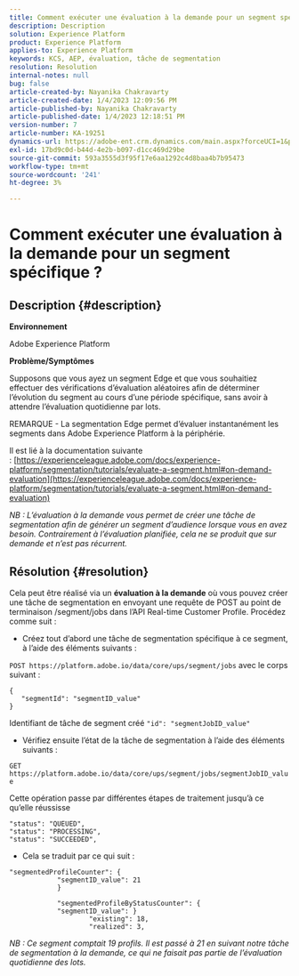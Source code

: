 ```yaml
---
title: Comment exécuter une évaluation à la demande pour un segment spécifique ?
description: Description
solution: Experience Platform
product: Experience Platform
applies-to: Experience Platform
keywords: KCS, AEP, évaluation, tâche de segmentation
resolution: Resolution
internal-notes: null
bug: false
article-created-by: Nayanika Chakravarty
article-created-date: 1/4/2023 12:09:56 PM
article-published-by: Nayanika Chakravarty
article-published-date: 1/4/2023 12:18:51 PM
version-number: 7
article-number: KA-19251
dynamics-url: https://adobe-ent.crm.dynamics.com/main.aspx?forceUCI=1&pagetype=entityrecord&etn=knowledgearticle&id=a480ddad-288c-ed11-81ac-6045bd006a22
exl-id: 17bd9c0d-b44d-4e2b-b097-d1cc469d29be
source-git-commit: 593a3555d3f95f17e6aa1292c4d8baa4b7b95473
workflow-type: tm+mt
source-wordcount: '241'
ht-degree: 3%

---
```


# Comment exécuter une évaluation à la demande pour un segment spécifique ?

## Description {#description}


<b>Environnement</b>

Adobe Experience Platform

<b>Problème/Symptômes</b>

Supposons que vous ayez un segment Edge et que vous souhaitiez effectuer des vérifications d’évaluation aléatoires afin de déterminer l’évolution du segment au cours d’une période spécifique, sans avoir à attendre l’évaluation quotidienne par lots.

REMARQUE - La segmentation Edge permet d’évaluer instantanément les segments dans Adobe Experience Platform à la périphérie.

Il est lié à la documentation suivante : [https://experienceleague.adobe.com/docs/experience-platform/segmentation/tutorials/evaluate-a-segment.html#on-demand-evaluation](https://experienceleague.adobe.com/docs/experience-platform/segmentation/tutorials/evaluate-a-segment.html#on-demand-evaluation)

*NB : L’évaluation à la demande vous permet de créer une tâche de segmentation afin de générer un segment d’audience lorsque vous en avez besoin. Contrairement à l’évaluation planifiée, cela ne se produit que sur demande et n’est pas récurrent.*


## Résolution {#resolution}


Cela peut être réalisé via un <b>évaluation à la demande</b> où vous pouvez créer une tâche de segmentation en envoyant une requête de POST au point de terminaison /segment/jobs dans l’API Real-time Customer Profile. Procédez comme suit :

- Créez tout d’abord une tâche de segmentation spécifique à ce segment, à l’aide des éléments suivants :


`POST https://platform.adobe.io/data/core/ups/segment/jobs` avec le corps suivant :


```
{
   "segmentId": "segmentID_value"
}
```


Identifiant de tâche de segment créé `"id": "segmentJobID_value"`

- Vérifiez ensuite l’état de la tâche de segmentation à l’aide des éléments suivants :


`GET https://platform.adobe.io/data/core/ups/segment/jobs/segmentJobID_value`

Cette opération passe par différentes étapes de traitement jusqu’à ce qu’elle réussisse




```
"status": "QUEUED",
"status": "PROCESSING",
"status": "SUCCEEDED",
```




- Cela se traduit par ce qui suit :





```
"segmentedProfileCounter": {
            "segmentID_value": 21
            }

            "segmentedProfileByStatusCounter": {
            "segmentID_value": }
                    "existing": 18,
                    "realized": 3,
```




*NB : Ce segment comptait 19 profils. Il est passé à 21 en suivant notre tâche de segmentation à la demande, ce qui ne faisait pas partie de l’évaluation quotidienne des lots.*
